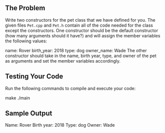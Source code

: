 ## The Problem
Write two constructors for the pet class that we have defined for you. The given files `Pet.cpp` and `Pet.h` contain all of the code needed for the class except the constructors. One constructor should be the default constructor (how many arguments should it have?) and will assign the member variables the following values:

name: Rover
birth_year: 2018
type: dog
owner_name: Wade
The other constructor should take in the name, birth year, type, and owner of the pet as arguments and set the member variables accordingly.

## Testing Your Code
Run the following commands to compile and execute your code:

make
./main

## Sample Output
Name: Rover
Birth year: 2018
Type: dog
Owner: Wade